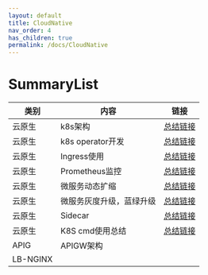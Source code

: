 ```yaml
---
layout: default
title: CloudNative
nav_order: 4
has_children: true
permalink: /docs/CloudNative
---
```

# SummaryList


| 类别       | 内容             | 链接       |
|----------|----------------|----------|
| 云原生      | k8s架构          | [总结链接]() |
| 云原生      | k8s operator开发 | [总结链接]() |
| 云原生      | Ingress使用      | [总结链接]() |
| 云原生      | Prometheus监控   | [总结链接]() |
| 云原生      | 微服务动态扩缩        | [总结链接]() |
| 云原生      | 微服务灰度升级，蓝绿升级   | [总结链接]() |
| 云原生      | Sidecar        | [总结链接]() |
| 云原生      | K8S cmd使用总结    | [总结链接]() |
| APIG     | APIGW架构        |          |
| LB-NGINX |                |          |




